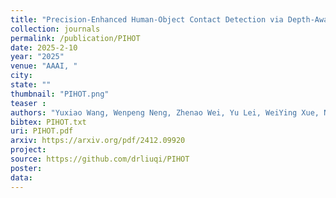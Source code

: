 ```yaml
---
title: "Precision-Enhanced Human-Object Contact Detection via Depth-Aware Perspective Interaction and Object Texture Restoration <span style='color:red'>(Oral)</span>"
collection: journals
permalink: /publication/PIHOT
date: 2025-2-10
year: "2025"
venue: "AAAI, "
city: 
state: ""
thumbnail: "PIHOT.png"
teaser : 
authors: "Yuxiao Wang, Wenpeng Neng, Zhenao Wei, Yu Lei, WeiYing Xue, Nan Zhuang, Yanwu Xu, Xinyu Jiang, Qi Liu*"
bibtex: PIHOT.txt
uri: PIHOT.pdf
arxiv: https://arxiv.org/pdf/2412.09920
project: 
source: https://github.com/drliuqi/PIHOT
poster: 
data:
---
```

